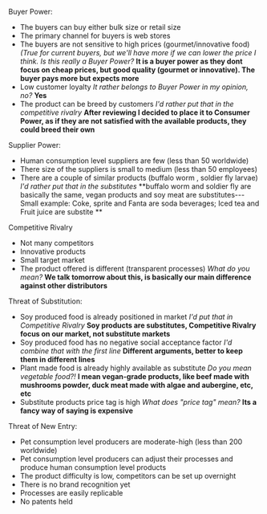 Buyer Power:

-	The buyers can buy either bulk size  or retail size
-	The primary channel for buyers is web stores
-	The buyers are not sensitive to high prices (gourmet/innovative food) 
*(True for current buyers, but we'll have more if we can lower the price I think. Is this really a Buyer Power?*
**It is a buyer power as they dont focus on cheap prices, but good quality (gourmet or innovative). The buyer pays more but expects more**
-	Low customer loyalty *It rather belongs to Buyer Power in my opinion, no?* **Yes**
-	The product can be breed by customers
*I'd rather put that in the competitive rivalry* **After reviewing I decided to place it to Consumer Power, as if they are not satisfied with the available products, they could breed their own**

Supplier Power:

-	Human consumption level suppliers are few (less than 50 worldwide) 
-	There size of the suppliers is small to medium (less than 50  employees)
-	There are a couple of similar products (buffalo worm , soldier fly larvae) 
*I'd rather put that in the substitutes* **buffalo worm and soldier fly are basically the same, vegan products and soy meat are substitutes--- Small example: Coke, sprite and Fanta are soda beverages; Iced tea and Fruit juice are substite **

Competitive Rivalry

-	Not many competitors
-	Innovative products
-	Small target market 
-	The product offered is different (transparent processes)
*What do you mean?*
**We talk tomorrow about this, is basically our main difference against other distributors**

Threat of Substitution:

-	Soy produced food is already positioned in market *I'd put that in Competitive Rivalry* **Soy products are substitutes, Competitive Rivalry focus on our market, not substitute markets**
-	Soy produced food has no negative social acceptance factor *I'd combine that with the first line* **Different arguments, better to keep them in different lines**
-	Plant made food is already highly available as substitute *Do you mean vegetable food?!* **I mean vegan-grade products, like beef made with mushrooms powder, duck meat made with algae and aubergine, etc, etc**
-	Substitute products price tag is high *What does "price tag" mean?* **Its a fancy way of saying is expensive**

Threat of New Entry:

-	Pet consumption level producers are moderate-high (less than 200 worldwide)
-	Pet consumption level producers can adjust their processes and produce human consumption level products
-	The product difficulty is low, competitors can be set up overnight
-	There is no brand recognition yet
-	Processes are easily replicable
-	No patents held
